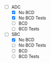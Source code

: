 
- [ ] ADC
	- [x] No BCD
	- [x] No BCD Tests
	- [ ] BCD
	- [ ] BCD Tests
- [ ] SBC
	- [x] No BCD
	- [ ] No BCD Tests
	- [ ] BCD
	- [ ] BCD Tests